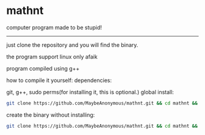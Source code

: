 # mathnt
computer program made to be stupid!

---

just clone the repository and you will find the binary.

the program support linux only afaik


program compiled using g++

how to compile it yourself:
dependencies:

git, g++, sudo perms(for installing it, this is optional.)
global install:
```sh
git clone https://github.com/MaybeAnonymous/mathnt.git && cd mathnt && g++ -o mathnt mathnt.cpp && sudo cp mathnt /usr/bin
```
create the binary without installing:
```sh
git clone https://github.com/MaybeAnonymous/mathnt.git && cd mathnt && g++ -o mathnt mathnt.cpp
```
